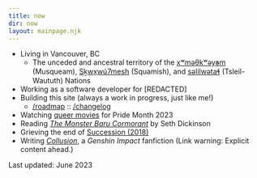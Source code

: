 ```yaml
---
title: now
dir: now
layout: mainpage.njk
---
```


- Living in Vancouver, BC
  - The unceded and ancestral territory of the [xʷməθkʷəy̓əm](https://www.musqueam.bc.ca/) (Musqueam), [Sḵwx̱wú7mesh](https://www.squamish.net/) (Squamish), and [səlilwətaɬ](https://twnation.ca/) (Tsleil-Waututh) Nations
- Working as a software developer for \[REDACTED\]
- Building this site (always a work in progress, just like me!)
  - [/roadmap](/roadmap) :: [/changelog](/changelog)
- Watching [queer movies](/logs/movies/#pride-month-2023-watchlist) for <span class="hometitle">Pride Month 2023<span>
- Reading _[The Monster Baru Cormorant](https://www.goodreads.com/book/show/38117105-the-monster-baru-cormorant)_ by Seth Dickinson
- Grieving the end of [Succession (2018)](<https://en.wikipedia.org/wiki/Succession_(TV_series)>)
- Writing _[Collusion](https://archiveofourown.org/works/39908016/chapters/99927648)_, a _Genshin Impact_ fanfiction (Link warning: Explicit content ahead.)

Last updated: June 2023

